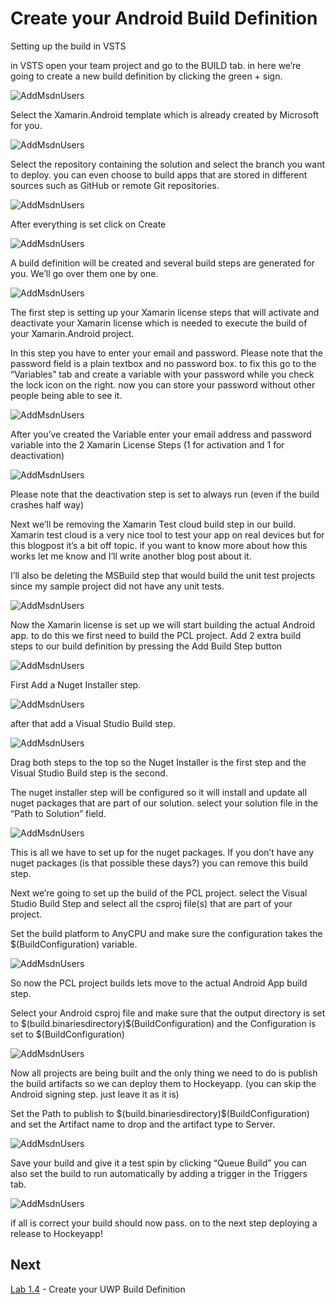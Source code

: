 # Create your Android Build Definition

Setting up the build in VSTS

in VSTS open your team project and go to the BUILD tab. in here we’re going to create a new build definition by clicking the green + sign.

![AddMsdnUsers](./media/vso-usershub-boughtlicenses-stake.png)

Select the Xamarin.Android template which is already created by Microsoft for you.

![AddMsdnUsers](./media/vso-usershub-boughtlicenses-stake.png)

Select the  repository containing the solution and select the branch you want to deploy. you can even choose to build apps that are stored in different sources such as GitHub or remote Git repositories.

![AddMsdnUsers](./media/vso-usershub-boughtlicenses-stake.png)

After everything is set click on Create

![AddMsdnUsers](./media/vso-usershub-boughtlicenses-stake.png)

A build definition will be created and several build steps are generated for you. We’ll go over them one by one.

![AddMsdnUsers](./media/vso-usershub-boughtlicenses-stake.png)

The first step is setting up your Xamarin license steps that will activate and deactivate your Xamarin license which is needed to execute the build of your Xamarin.Android project. 

In this step you have to enter your email and password. Please note that the password field is a plain textbox and no password box. to fix this go to the “Variables” tab and create a variable with your password while you check the lock icon on the right. now you can store your password without other people being able to see it.

![AddMsdnUsers](./media/vso-usershub-boughtlicenses-stake.png)

After you’ve created the Variable enter your email address and password variable into the 2 Xamarin License Steps (1 for activation and 1 for deactivation)

![AddMsdnUsers](./media/vso-usershub-boughtlicenses-stake.png)

Please note that the deactivation step is set  to always run (even if the build crashes half way)

Next we’ll be removing the Xamarin Test cloud build step in our build. Xamarin test cloud is a very nice tool to test your app on real devices but for this blogpost it’s a bit off topic. if you want to know more about how this works let me know and I’ll write another blog post about it. 

I’ll also be deleting the MSBuild step that would build the unit test projects since my sample project did not have any unit tests.

![AddMsdnUsers](./media/vso-usershub-boughtlicenses-stake.png)

Now the Xamarin license is set up we will start building the actual Android app. to do this we first need to build the PCL project. Add 2 extra build steps to our build definition by pressing the Add Build Step button

![AddMsdnUsers](./media/vso-usershub-boughtlicenses-stake.png)

First Add a Nuget Installer step.

![AddMsdnUsers](./media/vso-usershub-boughtlicenses-stake.png)

after that add a Visual Studio Build step. 

![AddMsdnUsers](./media/vso-usershub-boughtlicenses-stake.png)

Drag both steps to the top so the Nuget Installer is the first step and the Visual Studio Build step is the second.

The nuget installer step will be configured so it will install and update all nuget packages that are part of our solution. select your solution file in the “Path to Solution” field.

![AddMsdnUsers](./media/vso-usershub-boughtlicenses-stake.png)

This is all we have to set up for the nuget packages. If you don’t have any nuget packages (is that possible these days?) you can remove this build step.

Next we’re going to set up the build of the PCL project. select the Visual Studio Build Step and select all the csproj file(s) that are part of your project.

Set the build platform to AnyCPU and make sure the configuration takes the $(BuildConfiguration) variable.

![AddMsdnUsers](./media/vso-usershub-boughtlicenses-stake.png)

So now the PCL project builds lets move to the actual Android App build step. 

Select your Android csproj file and make sure that the output directory is set to $(build.binariesdirectory)\$(BuildConfiguration) and the Configuration is set to $(BuildConfiguration)

![AddMsdnUsers](./media/vso-usershub-boughtlicenses-stake.png)

Now all projects are being built and the only thing we need to do is publish the build artifacts so we can deploy them to Hockeyapp. (you can skip the Android signing step. just leave it as it is)

Set the Path to publish to $(build.binariesdirectory)\$(BuildConfiguration) and set the Artifact name to drop and the artifact type to Server.

![AddMsdnUsers](./media/vso-usershub-boughtlicenses-stake.png)

Save your build and give it a test spin by clicking “Queue Build” you can also set the build to run automatically by adding a trigger in the Triggers tab. 

![AddMsdnUsers](./media/vso-usershub-boughtlicenses-stake.png)

if all is correct your build should now pass. on to the next step deploying a release to Hockeyapp!

## Next

[Lab 1.4](https://github.com/DXPortugal/Xamarin.Devops/blob/master/lab14.md) - Create your UWP Build Definition

